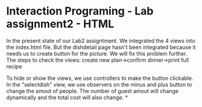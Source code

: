 Interaction Programing - Lab assignment2 - HTML
=================================================

In the present state of our Lab2 assigntment. We integrated the 4 views into the index.html file. But the dishdetail page hasn't been integrated because it needs us to create button for the picture. We will fix this problem further.
The steps to check the views: create new plan->confirm dinner->print full recipe

To hide or show the views, we use controllers to make the button clickable.
In the "selectdish" view, we use observers on the minus and plus button to change the amout of people. The number of guest amout will change dynamically and the total cost will also change.
*
